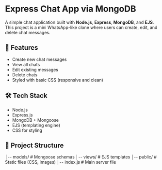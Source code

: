 # Express Chat App via MongoDB

A simple chat application built with **Node.js**, **Express**, **MongoDB**, and **EJS**.  
This project is a mini WhatsApp-like clone where users can create, edit, and delete chat messages.

## 🚀 Features
- Create new chat messages
- View all chats
- Edit existing messages
- Delete chats
- Styled with basic CSS (responsive and clean)

## 🛠️ Tech Stack
- Node.js
- Express.js
- MongoDB + Mongoose
- EJS (templating engine)
- CSS for styling

## 📂 Project Structure
│-- models/ # Mongoose schemas
│-- views/ # EJS templates
│-- public/ # Static files (CSS, images)
│-- index.js # Main server file

